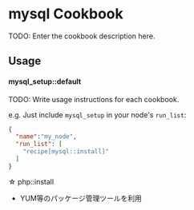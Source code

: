 mysql Cookbook
==============
TODO: Enter the cookbook description here.

Usage
-----
#### mysql_setup::default
TODO: Write usage instructions for each cookbook.

e.g.
Just include `mysql_setup` in your node's `run_list`:

```json
{
  "name":"my_node",
  "run_list": [
    "recipe[mysql::install]"
  ]
}
```

☆ php::install
- YUM等のパッケージ管理ツールを利用